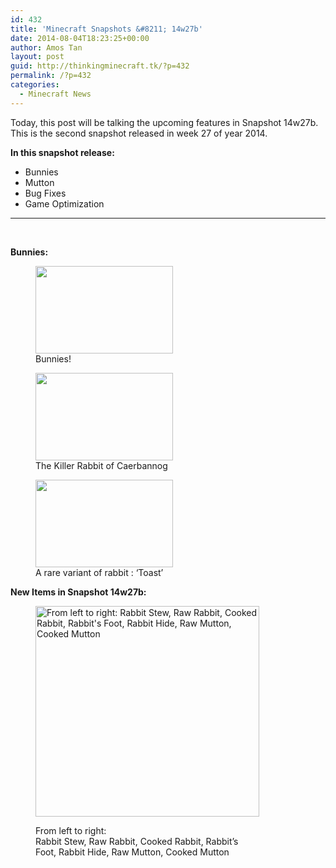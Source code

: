 ```yaml
---
id: 432
title: 'Minecraft Snapshots &#8211; 14w27b'
date: 2014-08-04T18:23:25+00:00
author: Amos Tan
layout: post
guid: http://thinkingminecraft.tk/?p=432
permalink: /?p=432
categories:
  - Minecraft News
---
```

Today, this post will be talking the upcoming features in Snapshot 14w27b. This is the second snapshot released in week 27 of year 2014.

**In this snapshot release:**

  * Bunnies
  * Mutton
  * Bug Fixes
  * Game Optimization

* * *

&nbsp;

**Bunnies:**

<div id='gallery-10' class='gallery galleryid-432 gallery-columns-3 gallery-size-thumbnail'>
  <figure class='gallery-item'> 
  
  <div class='gallery-icon landscape'>
    <a href='http://128.199.175.217/?attachment_id=460#main'><img width="220" height="140" src="http://128.199.175.217/wp-content/uploads/2014/08/2014-08-06_15.20.24-220x140.png" class="attachment-thumbnail size-thumbnail" alt="" aria-describedby="gallery-10-460" /></a>
  </div><figcaption class='wp-caption-text gallery-caption' id='gallery-10-460'> Bunnies! </figcaption></figure><figure class='gallery-item'> 
  
  <div class='gallery-icon landscape'>
    <a href='http://128.199.175.217/?attachment_id=461#main'><img width="220" height="140" src="http://128.199.175.217/wp-content/uploads/2014/08/2014-08-06_15.23.27-220x140.png" class="attachment-thumbnail size-thumbnail" alt="" aria-describedby="gallery-10-461" /></a>
  </div><figcaption class='wp-caption-text gallery-caption' id='gallery-10-461'> The Killer Rabbit of Caerbannog </figcaption></figure><figure class='gallery-item'> 
  
  <div class='gallery-icon portrait'>
    <a href='http://128.199.175.217/?attachment_id=463#main'><img width="220" height="140" src="http://128.199.175.217/wp-content/uploads/2014/08/2014-08-06_15.26.01-220x140.png" class="attachment-thumbnail size-thumbnail" alt="" aria-describedby="gallery-10-463" /></a>
  </div><figcaption class='wp-caption-text gallery-caption' id='gallery-10-463'> A rare variant of rabbit : &#8216;Toast&#8217; </figcaption></figure>
</div>

**New Items in Snapshot 14w27b:**<figure id="attachment_464" style="width: 358px" class="wp-caption aligncenter">

[<img class="wp-image-464 size-full" src="http://thinkingminecraft.tk/wp-content/uploads/2014/08/2014-08-06_15.28.14.png" alt="From left to right: Rabbit Stew, Raw Rabbit, Cooked Rabbit, Rabbit's Foot, Rabbit Hide, Raw Mutton, Cooked Mutton  " width="358" height="337" />](http://thinkingminecraft.tk/wp-content/uploads/2014/08/2014-08-06_15.28.14.png)<figcaption class="wp-caption-text">From left to right:   
Rabbit Stew, Raw Rabbit, Cooked Rabbit, Rabbit&#8217;s Foot, Rabbit Hide, Raw Mutton, Cooked Mutton</figcaption></figure> 

&nbsp;